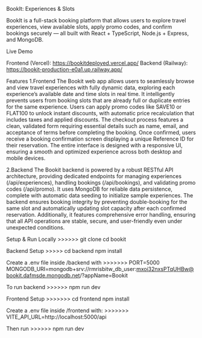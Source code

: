  BookIt: Experiences & Slots

BookIt is a full-stack booking platform that allows users to explore travel experiences, view available slots, apply promo codes, and confirm bookings securely — all built with React + TypeScript, Node.js + Express, and MongoDB.

 Live Demo

Frontend (Vercel): https://bookitdeployed.vercel.app/
Backend (Railway): https://bookit-production-e0a1.up.railway.app/

Features
1.Frontend
The Bookit web app allows users to seamlessly browse and view travel experiences with fully dynamic data, exploring each experience’s available date and time slots in real time. It intelligently prevents users from booking slots that are already full or duplicate entries for the same experience. Users can apply promo codes like SAVE10 or FLAT100 to unlock instant discounts, with automatic price recalculation that includes taxes and applied discounts. The checkout process features a clean, validated form requiring essential details such as name, email, and acceptance of terms before completing the booking. Once confirmed, users receive a booking confirmation screen displaying a unique Reference ID for their reservation. The entire interface is designed with a responsive UI, ensuring a smooth and optimized experience across both desktop and mobile devices.

2.Backend
The Bookit backend is powered by a robust RESTful API architecture, providing dedicated endpoints for managing experiences (/api/experiences), handling bookings (/api/bookings), and validating promo codes (/api/promo). It uses MongoDB for reliable data persistence, complete with automatic data seeding to initialize sample experiences. The backend ensures booking integrity by preventing double-booking for the same slot and automatically updating slot capacity after each confirmed reservation. Additionally, it features comprehensive error handling, ensuring that all API operations are stable, secure, and user-friendly even under unexpected conditions.


Setup & Run Locally >>>>>>
git clone 
cd bookit

Backend Setup >>>>>
cd backend
npm install

Create a .env file inside /backend with >>>>>>>
PORT=5000
MONGODB_URI=mongodb+srv://rmrisbitw_db_user:mxoi32nxsPTqUHBw@bookit.dafmsde.mongodb.net/?appName=Bookit

To run backend >>>>>>
npm run dev

Frontend Setup >>>>>>>
cd frontend
npm install

Create a .env file inside /frontend with: >>>>>>>
VITE_API_URL=http://localhost:5000/api

Then run  >>>>>>
npm run dev




